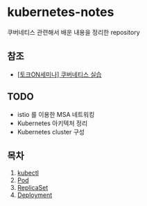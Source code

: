 # kubernetes-notes

쿠버네티스 관련해서 배운 내용을 정리한 repository

## 참조
* [[토크ON세미나] 쿠버네티스 실습](https://www.youtube.com/watch?v=G0-VoHbunks&list=PL9mhQYIlKEhdTu31zyb_QelQMaqFGgASA&index=6&ab_channel=SKplanetTacademySKplanetTacademy)

## TODO
* istio 를 이용한 MSA 네트워킹
* Kubernetes 아키텍처 정리
* Kubernetes cluster 구성

## 목차

1. [kubectl](./kubectl/kubectl.md)
2. [Pod](./pod/pod.md)
3. [ReplicaSet](./replicaset/replicaset.md)
4. [Deployment](./deployment/deployment.md)
